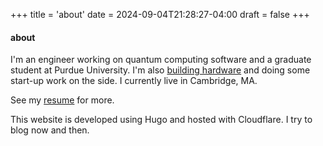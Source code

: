 +++
title = 'about'
date = 2024-09-04T21:28:27-04:00
draft = false
+++

#### about

I'm an engineer working on quantum computing software and a graduate student at Purdue University. I'm also [building hardware](https://gigabug.org) and doing some start-up work on the side. I currently live in Cambridge, MA.

See my [resume](/about/matt-bowring-resume.pdf) for more.

This website is developed using Hugo and hosted with Cloudflare. I try to blog now and then.
